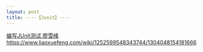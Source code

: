```yaml
---
layout: post
title: ----【Junit】----
---
```


[编写JUnit测试 廖雪峰](https://www.liaoxuefeng.com/wiki/1252599548343744/1304048154181666)
https://www.liaoxuefeng.com/wiki/1252599548343744/1304048154181666
